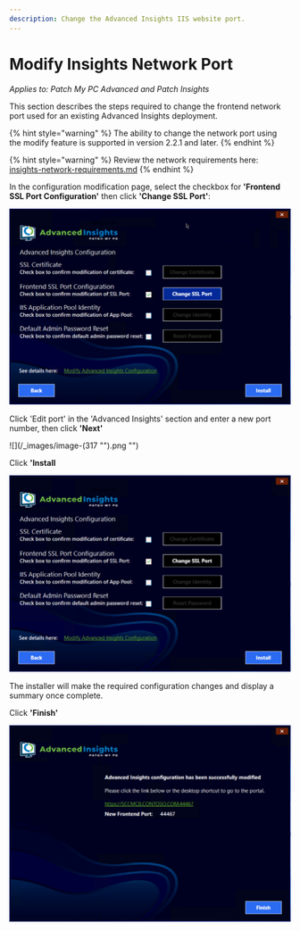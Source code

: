 ```yaml
---
description: Change the Advanced Insights IIS website port.
---
```


# Modify Insights Network Port

_Applies to: Patch My PC Advanced and Patch Insights_

This section describes the steps required to change the frontend network port used for an existing Advanced Insights deployment.

{% hint style="warning" %}
The ability to change the network port using the modify feature is supported in version 2.2.1 and later.
{% endhint %}

{% hint style="warning" %}
Review the network requirements here: [insights-network-requirements.md](../advanced-and-patch-insights-requirements-and-prerequisites/insights-network-requirements.md "mention")
{% endhint %}

In the configuration modification page, select the checkbox for **'Frontend SSL Port Configuration'** then click **'Change SSL Port'**:

![](<../../.gitbook/assets/vmconnect_ZGfm8PKdEE (1).png>)

Click 'Edit port' in the 'Advanced Insights' section and enter a new port number, then click **'Next'**

!\[]\(/\_images/image-(317 "").png "")

Click **'Install**

![](<../../.gitbook/assets/vmconnect_B7QMICBKSx (1).png>)

The installer will make the required configuration changes and display a summary once complete.

Click **'Finish'**

![](<../../.gitbook/assets/vmconnect_cyLJ47qjhn (1).png>)
